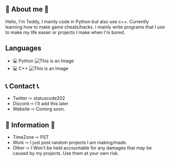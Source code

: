 ## 💖 About me 💖
  Hello, I'm Teddy, I mainly code in Python but also use c++. Currently learning how to make game cheats/hacks. I mainly write programs that I use to make my life easier or projects I make when I'm bored.
## Languages
  - 💻 Python  ![This is an Image](https://github.com/abranhe/programming-languages-logos/blob/master/src/python/python_16x16.png?raw=true)
  - 💻 C++     ![This is an Image](https://github.com/abranhe/programming-languages-logos/blob/master/src/cpp/cpp_16x16.png?raw=true) 

## 📞 Contact 📞
  - Twitter  ⇨ statuscode202
  - Discord ⇨ I'll add this later
  - Website ⇨ Coming soon.

## 💬 Information 💬
- TimeZone  ⇨ PST
- Work      ⇨ I just post random projects I am making/made.
- Other     ⇨ I Won't be held accountable for any damages that may be caused by my projects. Use them at your own risk.
